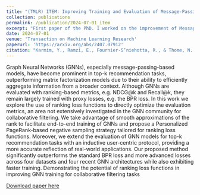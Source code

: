 ```yaml
---
title: "(TMLR) ITEM: Improving Training and Evaluation of Message-Passing based GNNs for top-k recommendation"
collection: publications
permalink: /publication/2024-07-01_item
excerpt: "First paper of the PhD. I worked on the improvement of Message-Passing based GNN for the task of top-k recommandation. Our contribution is to use a loss that better align the item ranking of a user <img src='/images/item.png'>"
date: 2024-07-01
venue: 'Transaction on Machine Learning Research'
paperurl: 'https://arxiv.org/abs/2407.07912'
citation: "Karmim, Y., Ramzi, E., Fournier-S’niehotta, R., & Thome, N. (2024). ITEM: Improving Training and Evaluation of Message-Passing based GNNs for top-k recommendation. Transaction in Machine Learning Research (TMLR). https://arxiv.org/abs/2407.07912v1"
---
```

Graph Neural Networks (GNNs), especially message-passing-based models, have become
prominent in top-k recommendation tasks, outperforming matrix factorization models due to
their ability to efficiently aggregate information from a broader context. Although GNNs are
evaluated with ranking-based metrics, e.g. NDCG@k and Recall@k, they remain largely trained
with proxy losses, e.g. the BPR loss. In this work we explore the use of ranking loss functions
to directly optimize the evaluation metrics, an area not extensively investigated in the GNN
community for collaborative filtering. We take advantage of smooth approximations of the rank
to facilitate end-to-end training of GNNs and propose a Personalized PageRank-based negative
sampling strategy tailored for ranking loss functions. Moreover, we extend the evaluation of GNN
models for top-k recommendation tasks with an inductive user-centric protocol, providing a more
accurate reflection of real-world applications. Our proposed method significantly outperforms
the standard BPR loss and more advanced losses across four datasets and four recent GNN
architectures while also exhibiting faster training. Demonstrating the potential of ranking loss
functions in improving GNN training for collaborative filtering tasks

[Download paper here](https://arxiv.org/abs/2407.07912)

